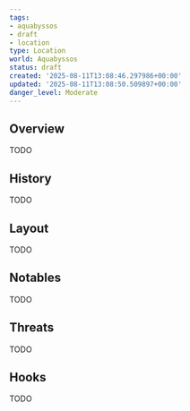 ```yaml
---
tags:
- aquabyssos
- draft
- location
type: Location
world: Aquabyssos
status: draft
created: '2025-08-11T13:08:46.297986+00:00'
updated: '2025-08-11T13:08:50.509897+00:00'
danger_level: Moderate
---
```



## Overview

TODO
## History

TODO
## Layout

TODO
## Notables

TODO
## Threats

TODO
## Hooks

TODO
